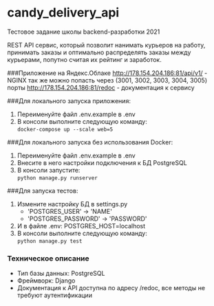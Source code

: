 # candy_delivery_api
Тестовое задание школы backend-разработки 2021

REST API сервис, который позволит нанимать курьеров на работу, принимать заказы и оптимально распределять заказы между курьерами, попутно считая их рейтинг и заработок.

###Приложение на Яндекс.Облаке
http://178.154.204.186:81/api/v1/ - NGINX
так же можно попасть через (3001, 3002, 3003, 3004, 3005) порты
http://178.154.204.186:81/redoc - документация к сервису

###Для локального запуска приложения:  
1. Переименуйте файл .env.example в .env
2. В консоли выполните следующую команду:  
`docker-compose up --scale web=5`

###Для локального запуска без использования Docker:
1. Переименуйте файл .env.example в .env
2. Внесите в него настройки подключения к БД PostgreSQL
4. В консоли запустите:  
`python manage.py runserver`

###Для запуска тестов:
1. Измените настройку БД в settings.py
    - 'POSTGRES_USER' -> 'NAME'
    - 'POSTGRES_PASSWORD' -> 'PASSWORD'
2. И в файле .env: POSTGRES_HOST=localhost
3. В консоли выполните следующую команду:  
`python manage.py test`


### Техническое описание
- Тип базы данных: PostgreSQL
- Фреймворк: Django
- Документация к API доступна по адресу /redoc, все методы не требуют аутентификации